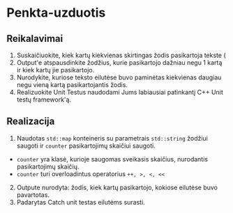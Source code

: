 # Penkta-uzduotis
## Reikalavimai
1. Suskaičiuokite, kiek kartų kiekvienas skirtingas žodis pasikartoja tekste (
2. Output'e atspausdinkite žodžius, kurie pasikartojo dažniau negu 1 kartą ir kiek kartų jie pasikartojo.
3. Nurodykite, kuriose teksto eilutėse buvo paminėtas kiekvienas daugiau negu vieną kartą pasikartojantis žodis.
4. Realizuokite Unit Testus naudodami Jums labiausiai patinkantį C++ Unit testų framework'ą.

## Realizacija

1. Naudotas `std::map` konteineris su parametrais `std::string` žodžiui saugoti ir `counter` pasikartojimų skaičiui saugoti. 
  
  - `counter` yra klasė, kurioje saugomas sveikasis skaičius, nurodantis pasikartojimų skaičių.
  - `counter` turi overloadintus operatorius `++, >, <, <<`

2. Outpute nurodyta: žodis, kiek kartų pasikartojo, kokiose eilutėse buvo pavartotas.
3. Padarytas Catch unit testas eilutėms surasti. 
